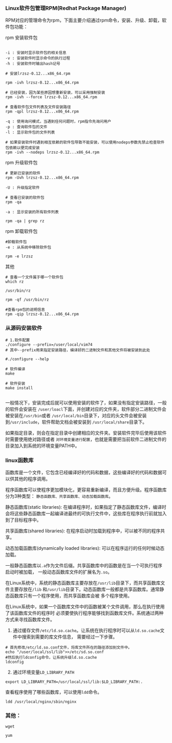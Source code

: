 ### Linux软件包管理RPM(Redhat Package Manager)

RPM对应的管理命令为rpm，下面主要介绍通过rpm命令，安装、升级、卸载，软件包功能：

rpm 安装软件包
```shell

-i : 安装时显示软件包的相关信息
-v : 安装软件时显示命令的执行过程
-h : 安装软件时输出hash记号

# 安装lrzsz-0.12...x86_64.rpm

rpm -ivh lrzsz-0.12...x86_64.rpm

# 已经安装，因为某些原因想重新安装，可以采用强制安装
rpm -ivh --force lrzsz-0.12...x86_64.rpm

# 查看软件包文件列表及文件安装路径
rpm -qpl lrzsz-0.12...x86_64.rpm

-q : 使用询问模式，当遇到任何问题时，rpm指令先询问用户
-p : 查询软件包的文件
-l : 显示软件包的文件列表

# 如果安装软件时遇到相互依赖的软件包导致不能安装，可以使用nodeps参数先禁止检查软件包依赖以便完成安装
rpm -ivh --nodeps lrzsz-0.12...x86_64.rpm

```
rpm 升级软件包

```shell
# 更新已安装的软件
rpm -Uvh lrzsz-0.12...x86_64.rpm

-U : 升级指定软件

# 查看已安装的软件包
rpm -qa

-a : 显示安装的所有软件列表

rpm -qa | grep rz

```
rpm 卸载软件包

```shell
#卸载软件包
-e : 从系统中移除软件包

rpm -e lrzsz
```
其他
```shell
# 查看一个文件属于哪一个软件包
which rz

/usr/bin/rz

rpm -qf /usr/bin/rz

#查看rpm包的说明信息
rpm -qip lrzsz-0.12...x86_64.rpm
```

### 从源码安装软件


```shell
# 1.软件配置
./configure --prefix=/user/local/vim74
# 其中--prefix用来指定安装路径，编译好的二进制文件和其他文件将被安装到此处

#./configure --help

# 软件编译
make

# 软件安装
make install


```
一般情况下，安装完成后就可以使用安装的软件了，如果没有指定安装路径，一般的软件会安装在
`/user/loacl`下面，并创建对应的文件夹，软件部分二进制文件会被安装在`/usr/bin`或者
`/usr/local/bin`目录下，对应的头文件会被安装到`/usr/include`，软件帮助文档会被安装到
`/usr/local/share`目录下。

如果指定目录，则会在指定目录中创建相应的文件夹。安装软件完毕后使用该软件时需要使用绝对路径或者
`对环境变量进行配置`，也就是需要把当前软件二进制文件的目录加入到系统的环境变量PATH中。

### linux函数库
函数库是一个文件，它包含已经编译好的代码和数据，这些编译好的代码和数据可以供其他的程序调用。

程序函数库可以使程序更加模块化，更容易重新编译，而且方便升级。程序函数库分为3种类型：
`静态函数库、共享函数库、动态加载函数库`。

静态函数库(static libraries): 在编译程序时，如果指定了静态函数库文件，编译时会将这些静态函数库一起编译进最终的可执行文件中，这些库在程序执行前就加入到了目标程序中。

共享函数库(shared libraries): 在程序启动时加载到程序中，可以被不同的程序共享。

动态加载函数库(dynamically loaded libraries): 可以在程序运行的任何时候动态加载。

一般静态函数库以`.a`作为文件后缀。共享函数库中的函数是在当一个可执行程序启动时被加载，
一般动态函数库文件的扩展名为`.so`。

在Linux系统中，系统的静态函数库主要存放在`/usr/lib`目录下，而共享函数库文件主要存放在`/lib`
和`/usr/lib`目录下。动态函数库一般都是共享函数库。通常静态函数库只有一个程序使用，而共享函数库会被
多个程序使用。

在Linux系统中，如果一个函数库文件中的函数被某个文件调用，那么在执行使用了该函数库文件的程序时
必须要使执行程序能够找到函数库文件。系统通过两种方式来寻找函数库文件。

1. 通过缓存文件`/etc/ld.so.cache`。让系统在执行程序时可以从`ld.so.cache`文件中搜索到需要的库文件信息，
需要经过一下步骤。
```shell
# 首先修改/etc/ld.so.conf文件，将库文件所在的路径添加到文件中。
echo "/user/local/ssl/lib">>/etc/sd.so.conf
#然后执行ldconfig命令，让系统升级ld.so.cache
ldconfig
```
2. 通过环境变量`LD_LIBRARY_PATH`
```shell
export LD_LIBRARY_PATH=/usr/local/ssl/lib:$LD_LIBRARY_PATH:.
```
查看程序使用了哪些函数库，可以使用`ldd`命令。
```shell
ldd /usr/local/nginx/sbin/nginx
```
### 其他：
```
wget

yum
```

